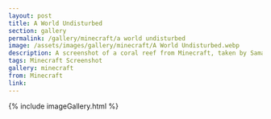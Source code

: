 ```yaml
---
layout: post
title: A World Undisturbed
section: gallery
permalink: /gallery/minecraft/a world undisturbed
image: /assets/images/gallery/minecraft/A World Undisturbed.webp
description: A screenshot of a coral reef from Minecraft, taken by Samantha Says.
tags: Minecraft Screenshot
gallery: minecraft
from: Minecraft
link: 
---
```

{% include imageGallery.html %}